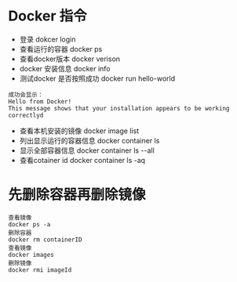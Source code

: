 # Docker 指令
- 登录  dokcer login
- 查看运行的容器 docker ps
- 查看docker版本 docker verison
- docker 安装信息 docker info
- 测试docker 是否按照成功 docker run hello-world
~~~
成功会显示：
Hello from Docker!
This message shows that your installation appears to be working correctlyd
~~~
- 查看本机安装的镜像 docker image list
- 列出显示运行的容器信息  docker container ls 
- 显示全部容器信息 docker container ls --all
- 查看cotainer id docker container ls -aq


# 先删除容器再删除镜像
~~~~
查看镜像
docker ps -a
删除容器
docker rm containerID
查看镜像
docker images
删除镜像
docker rmi imageId
~~~~
